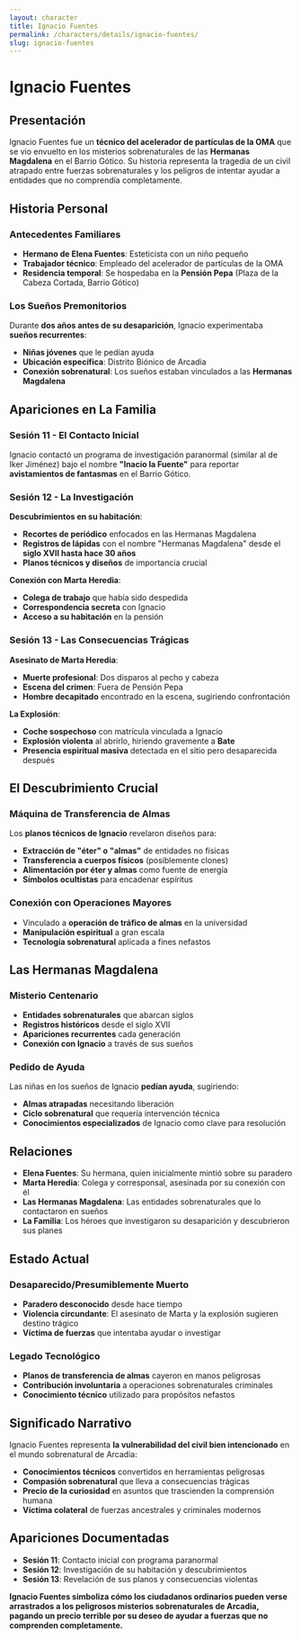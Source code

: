 ```yaml
---
layout: character
title: Ignacio Fuentes
permalink: /characters/details/ignacio-fuentes/
slug: ignacio-fuentes
---
```


# Ignacio Fuentes

## Presentación
Ignacio Fuentes fue un **técnico del acelerador de partículas de la OMA** que se vio envuelto en los misterios sobrenaturales de las **Hermanas Magdalena** en el Barrio Gótico. Su historia representa la tragedia de un civil atrapado entre fuerzas sobrenaturales y los peligros de intentar ayudar a entidades que no comprendía completamente.

## Historia Personal
### **Antecedentes Familiares**
- **Hermano de Elena Fuentes**: Esteticista con un niño pequeño
- **Trabajador técnico**: Empleado del acelerador de partículas de la OMA
- **Residencia temporal**: Se hospedaba en la **Pensión Pepa** (Plaza de la Cabeza Cortada, Barrio Gótico)

### **Los Sueños Premonitorios**
Durante **dos años antes de su desaparición**, Ignacio experimentaba **sueños recurrentes**:
- **Niñas jóvenes** que le pedían ayuda
- **Ubicación específica**: Distrito Biónico de Arcadia
- **Conexión sobrenatural**: Los sueños estaban vinculados a las **Hermanas Magdalena**

## Apariciones en La Familia

### **Sesión 11 - El Contacto Inicial**
Ignacio contactó un programa de investigación paranormal (similar al de Iker Jiménez) bajo el nombre **"Inacio la Fuente"** para reportar **avistamientos de fantasmas** en el Barrio Gótico.

### **Sesión 12 - La Investigación**
**Descubrimientos en su habitación**:
- **Recortes de periódico** enfocados en las Hermanas Magdalena
- **Registros de lápidas** con el nombre "Hermanas Magdalena" desde el **siglo XVII hasta hace 30 años**
- **Planos técnicos y diseños** de importancia crucial

**Conexión con Marta Heredia**:
- **Colega de trabajo** que había sido despedida
- **Correspondencia secreta** con Ignacio
- **Acceso a su habitación** en la pensión

### **Sesión 13 - Las Consecuencias Trágicas**
**Asesinato de Marta Heredia**:
- **Muerte profesional**: Dos disparos al pecho y cabeza
- **Escena del crimen**: Fuera de Pensión Pepa
- **Hombre decapitado** encontrado en la escena, sugiriendo confrontación

**La Explosión**:
- **Coche sospechoso** con matrícula vinculada a Ignacio
- **Explosión violenta** al abrirlo, hiriendo gravemente a **Bate**
- **Presencia espiritual masiva** detectada en el sitio pero desaparecida después

## El Descubrimiento Crucial

### **Máquina de Transferencia de Almas**
Los **planos técnicos de Ignacio** revelaron diseños para:
- **Extracción de "éter" o "almas"** de entidades no físicas
- **Transferencia a cuerpos físicos** (posiblemente clones)
- **Alimentación por éter y almas** como fuente de energía
- **Símbolos ocultistas** para encadenar espíritus

### **Conexión con Operaciones Mayores**
- Vinculado a **operación de tráfico de almas** en la universidad
- **Manipulación espiritual** a gran escala
- **Tecnología sobrenatural** aplicada a fines nefastos

## Las Hermanas Magdalena
### **Misterio Centenario**
- **Entidades sobrenaturales** que abarcan siglos
- **Registros históricos** desde el siglo XVII
- **Apariciones recurrentes** cada generación
- **Conexión con Ignacio** a través de sus sueños

### **Pedido de Ayuda**
Las niñas en los sueños de Ignacio **pedían ayuda**, sugiriendo:
- **Almas atrapadas** necesitando liberación
- **Ciclo sobrenatural** que requería intervención técnica
- **Conocimientos especializados** de Ignacio como clave para resolución

## Relaciones
- **Elena Fuentes**: Su hermana, quien inicialmente mintió sobre su paradero
- **Marta Heredia**: Colega y corresponsal, asesinada por su conexión con él
- **Las Hermanas Magdalena**: Las entidades sobrenaturales que lo contactaron en sueños
- **La Familia**: Los héroes que investigaron su desaparición y descubrieron sus planes

## Estado Actual
### **Desaparecido/Presumiblemente Muerto**
- **Paradero desconocido** desde hace tiempo
- **Violencia circundante**: El asesinato de Marta y la explosión sugieren destino trágico
- **Víctima de fuerzas** que intentaba ayudar o investigar

### **Legado Tecnológico**
- **Planos de transferencia de almas** cayeron en manos peligrosas
- **Contribución involuntaria** a operaciones sobrenaturales criminales
- **Conocimiento técnico** utilizado para propósitos nefastos

## Significado Narrativo
Ignacio Fuentes representa **la vulnerabilidad del civil bien intencionado** en el mundo sobrenatural de Arcadia:
- **Conocimientos técnicos** convertidos en herramientas peligrosas
- **Compasión sobrenatural** que lleva a consecuencias trágicas
- **Precio de la curiosidad** en asuntos que trascienden la comprensión humana
- **Víctima colateral** de fuerzas ancestrales y criminales modernos

## Apariciones Documentadas
- **Sesión 11**: Contacto inicial con programa paranormal
- **Sesión 12**: Investigación de su habitación y descubrimientos
- **Sesión 13**: Revelación de sus planos y consecuencias violentas

**Ignacio Fuentes simboliza cómo los ciudadanos ordinarios pueden verse arrastrados a los peligrosos misterios sobrenaturales de Arcadia, pagando un precio terrible por su deseo de ayudar a fuerzas que no comprenden completamente.**
